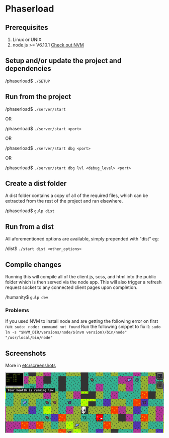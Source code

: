 # Phaserload

## Prerequisites

1. Linux or UNIX
2. node.js >= V6.10.1 [Check out NVM](https://github.com/creationix/nvm)


## Setup and/or update the project and dependencies

/phaserload$ ```./SETUP```


## Run from the project

/phaserload$ ```./server/start```

OR

/phaserload$ ```./server/start <port>```

OR

/phaserload$ ```./server/start dbg <port>```

OR

/phaserload$ ```./server/start dbg lvl <debug_level> <port>```


## Create a dist folder

A dist folder contains a copy of all of the required files, which can be extracted from the rest of the project and ran elsewhere.

/phaserload$ ```gulp dist```


## Run from a dist

All aforementioned options are available, simply prepended with "dist" eg:

/dist$ ```./start dist <other_options>```


## Compile changes

Running this will compile all of the client js, scss, and html into the public folder which is then served via the node app. This will also trigger a refresh request socket to any connected client pages upon completion.

/humanity$ ```gulp dev```

### Problems

If you used NVM to install node and are getting the following error on first run: ```sudo: node: command not found```
Run the following snippet to fix it: ```sudo ln -s "$NVM_DIR/versions/node/$(nvm version)/bin/node" "/usr/local/bin/node"```


## Screenshots

More in [etc/screenshots](https://github.com/fatlard1993/phaserload/tree/master/etc/screenshots)

![game_play](./etc/screenshots/game_play.png)
